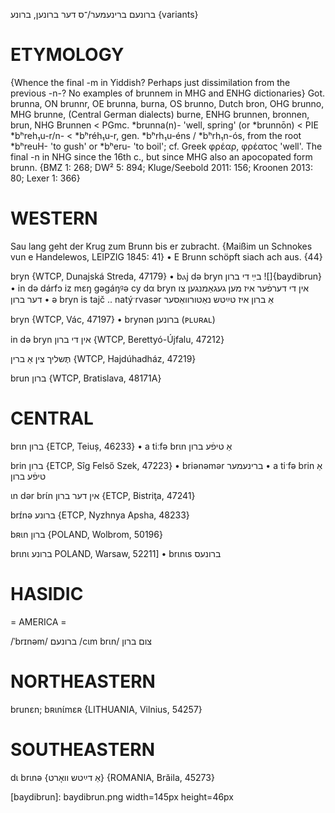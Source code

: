 ברונעם
ברינעמער/־ס
דער
ברונען, ברונע {variants}

ETYMOLOGY
===========
{Whence the final -m in Yiddish? Perhaps just dissimilation from the previous -n-? No examples of brunnem in MHG and ENHG dictionaries}
Got. brunna, ON brunnr, OE brunna, burna, OS brunno, Dutch bron, OHG brunno, MHG brunne,  (Central German dialects) burne, ENHG brunnen, bronnen, brun, NHG Brunnen < PGmc. *brunna(n)- 'well, spring' (or *brunnōn) < PIE *bʰreh₁u-r/n- < *bʰréh₁u-r, gen. *bʰrh₁u-éns / *bʰrh₁n-ós, from the root *bʰreuH- 'to gush' or *bʰeru- 'to boil'; cf. Greek φρέαρ, φρέατος 'well'.
The final -n in NHG since the 16th c., but since MHG also an apocopated form brunn. 
{BMZ 1: 268; DW² 5: 894; Kluge/Seebold 2011: 156; Kroonen 2013: 80; Lexer 1: 366}

WESTERN
========

Sau lang geht der Krug zum Brunn bis er zubracht. 
{Maißim un Schnokes vun e Handelewos, LEIPZIG 1845: 41}
	•	E Brunn schöpft siach ach aus. {44}

bryn {WTCP, Dunajská Streda, 47179}
	•	bⲁj də bryn בײַ די ברון
![]{baydibrun}
	•	in də dárfɔ iz mɛŋ gəgáŋᶢə cy dα bryn אין די דערפֿער איז מען געגאַמנגען צו דער ברון
	•	ə bryn is tajč .. natýˑrvasər אַ ברון איז טײַטש נאַטורוואַסער

bryn {WTCP, Vác, 47197}
	•	brynən ברונען (ᴘʟᴜʀᴀʟ)

in də bryn אין די ברון {WTCP, Berettyó-Újfalu, 47212}

תֶּשליך צין אַ ברין {WTCP, Hajdúhadház, 47219}

brun ברון {WTCP, Bratislava, 48171A}

CENTRAL
========

brɩn ברון {ETCP, Teiuș, 46233}
	•	a tiːfə brɩn אַ טיפֿע ברון

brin ברון {ETCP, Sîg Felső Szek, 47223}
	•	briənəmər ברינעמער
	•	a tiˑfə brin אַ טיפֿע ברון

ɩn dər brɩ́n אין דער ברון {ETCP, Bistriţa, 47241}

brɪ́nə ברונע {ETCP, Nyzhnya Apsha, 48233}

bʀɩn ברון {POLAND, Wolbrom, 50196}

brɩnɩ ברונע POLAND, Warsaw, 52211]
	•	brɩnɩs ברונעס

HASIDIC
=======
= AMERICA = 

/ˈbrɪnəm/ ברונעם
/cɩm brɩn/ צום ברון

NORTHEASTERN
==============

brunɛn; bʀɩnɩ́mɛʀ {LITHUANIA, Vilnius, 54257}

SOUTHEASTERN
==============

dɩ brɩnə {אַ דײַטש וואָרט} {ROMANIA, Brăila, 45273}


[baydibrun]: baydibrun.png width=145px height=46px